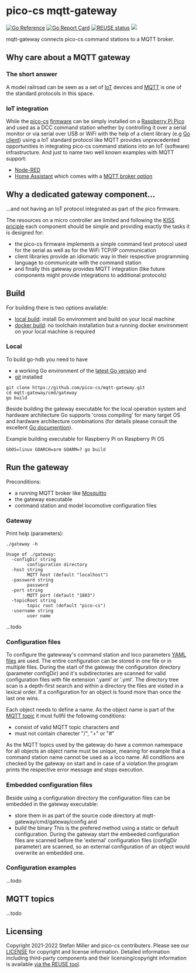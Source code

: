 # pico-cs mqtt-gateway
[![Go Reference](https://pkg.go.dev/badge/github.com/pico-cs/mqtt-gateway/gateway.svg)](https://pkg.go.dev/github.com/pico-cs/mqtt-gateway/gateway)
[![Go Report Card](https://goreportcard.com/badge/github.com/pico-cs/mqtt-gateway)](https://goreportcard.com/report/github.com/pico-cs/mqtt-gateway)
[![REUSE status](https://api.reuse.software/badge/github.com/pico-cs/mqtt-gateway)](https://api.reuse.software/info/github.com/pico-cs/mqtt-gateway)
![](https://github.com/pico-cs/mqtt-gateway/workflows/build/badge.svg)

mqtt-gateway connects pico-cs command stations to a MQTT broker.

## Why care about a MQTT gateway

### The short answer
A model railroad can be seen as a set of [IoT](https://en.wikipedia.org/wiki/Internet_of_things) devices and [MQTT](https://mqtt.org/) is one of the standard protocols in this space.

### IoT integration
While the [pico-cs](https://github.com/pico-cs) [firmware](https://github.com/pico-cs/firmware) can be simply installed on a [Raspberry Pi Pico](https://www.raspberrypi.com/products/raspberry-pi-pico/) and used as a DCC command station whether by controlling it over a serial monitor or via serial over USB or WiFi with the help of a client library (e.g [Go client](https://github.com/pico-cs/go-client)) using a IoT standard protocol like MQTT provides unprecedented opportunities in integrating pico-cs command stations into an IoT (software) infrastructure. And just to name two well known examples with MQTT support:
- [Node-RED](https://nodered.org/)
- [Home Assistant](https://www.home-assistant.io/) which comes with a [MQTT broker option](https://www.home-assistant.io/integrations/mqtt/)

## Why a dedicated gateway component...
...and not having an IoT protocol integrated as part of the pico firmware.

The resources on a micro controller are limited and following the [KISS priciple](https://en.wikipedia.org/wiki/KISS_principle) each component should be simple and providing exactly the tasks it is designed for:
- the pico-cs firmware implements a simple command text protocol used for the serial as well as for the WiFi TCP/IP communication
- client libraries provide an idiomatic way in their respective programming language to communicate with the command station
- and finally this gateway provides MQTT integration (like future components might provide integrations to additional protocols)

## Build

For building there is two options available:

- [local build](#local): install Go environment and build on your local machine
- [docker build](https://github.com/pico-cs/docker-buld): no toolchain installation but a running docker environment on your local machine is required

### Local
To build go-hdb you need to have
- a working Go environment of the [latest Go version](https://golang.org/dl/) and
- [git](https://git-scm.com/book/en/v2/Getting-Started-Installing-Git) installed 

```
git clone https://github.com/pico-cs/mqtt-gateway.git
cd mqtt-gateway/cmd/gateway
go build
```
Beside building the gateway executable for the local operation system and hardware architecture Go supports 'cross compiling' for many target OS and hardware architecture combinations (for details please consult the excellent [Go documention](https://go.dev/doc/)).

Example building executable for Raspberry Pi on Raspberry Pi OS
```
GOOS=linux GOARCH=arm GOARM=7 go build
```

## Run the gateway

Preconditions:
- a running MQTT broker like [Mosquitto](https://mosquitto.org/)
- the gateway executable
- command station and model locomotive configuration files

### Gateway

Print help (parameters):

```
./gateway -h

Usage of ./gateway:
  -configDir string
    	configuration directory
  -host string
    	MQTT host (default "localhost")
  -password string
    	password
  -port string
    	MQTT port (default "1883")
  -topicRoot string
    	topic root (default "pico-cs")
  -username string
    	user name
```

...todo

### Configuration files
To configure the gatewway's command station and loco parameters [YAML files](https://yaml.org/) are used. The entire configuration can be stored in one file or in multiple files. During the start of the gateway the configuration directory (parameter configDir) and it's subdirectories are scanned for valid configuration files with file extension '.yaml' or '.yml'. The directory tree scan is a depth-first search and within a directory the files are visited in a lexical order. If a configuration for an object is found more than once the last one wins.

Each object needs to define a name. As the object name is part of the [MQTT topic](#mqtt-topics) it must fullfil the following conditions:
- consist of valid MQTT topic characters and
- must not contain charecter "/", "+" or "#"

As the MQTT topics used by the gateway do have a common namespace for all objects an object name must be unique, meaning for example that a command station name cannot be used as a loco name.
All conditions are checked by the gateway on start and in case of a violation the program prints the respective error message and stops execution.

### Embedded configuration files
Beside using a configuration directory the configuration files can be embedded in the gateway executable:
- store them in as part of the source code directory at mqtt-gateway/cmd/gateway/config and
- build the binary 
This is the prefered method using a static or default configuration. During the gateway start the embeeded configuration files are scanned before the 'external' configuration files (configDir parameter) are scanned, so an external configuration of an object would overwrite an embedded one.

### Configuration examples
...todo

## MQTT topics
...todo

## Licensing

Copyright 2021-2022 Stefan Miller and pico-cs contributers. Please see our [LICENSE](LICENSE.md) for copyright and license information. Detailed information including third-party components and their licensing/copyright information is available [via the REUSE tool](https://api.reuse.software/info/github.com/pico-cs/mqtt-gateway).


